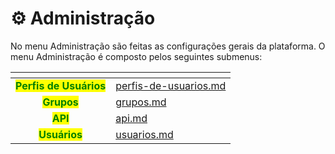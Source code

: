 # ⚙️ Administração

No menu Administração são feitas as configurações gerais da plataforma. O menu Administração é composto pelos seguintes submenus:

<table data-card-size="large" data-view="cards"><thead><tr><th align="center"></th><th data-hidden data-card-target data-type="content-ref"></th></tr></thead><tbody><tr><td align="center"><mark style="color:green;"><strong>Perfis de Usuários</strong></mark></td><td><a href="perfis-de-usuarios.md">perfis-de-usuarios.md</a></td></tr><tr><td align="center"><mark style="color:green;"><strong>Grupos</strong></mark></td><td><a href="grupos.md">grupos.md</a></td></tr><tr><td align="center"><mark style="color:green;"><strong>API</strong></mark></td><td><a href="api.md">api.md</a></td></tr><tr><td align="center"><mark style="color:green;"><strong>Usuários</strong></mark></td><td><a href="usuarios.md">usuarios.md</a></td></tr></tbody></table>
